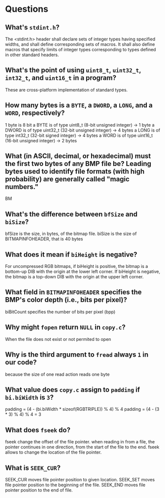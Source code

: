 # Questions

## What's `stdint.h`?

The <stdint.h> header shall declare sets of integer types having specified widths, and shall define corresponding sets of macros. It shall also define macros that specify limits of integer types corresponding to types defined in other standard headers.

## What's the point of using `uint8_t`, `uint32_t`, `int32_t`, and `uint16_t` in a program?

These are cross-platform implementation of standard types.

## How many bytes is a `BYTE`, a `DWORD`, a `LONG`, and a `WORD`, respectively?

1 byte is 8 bit
a BYTE is of type uint8_t (8-bit unsigned integer) -> 1 byte
a DWORD is of type uint32_t (32-bit unsigned integer) -> 4 bytes
a LONG is of type int32_t (32-bit signed integer) -> 4 bytes
a WORD is of type uint16_t (16-bit unsigned integer) -> 2 bytes

## What (in ASCII, decimal, or hexadecimal) must the first two bytes of any BMP file be? Leading bytes used to identify file formats (with high probability) are generally called "magic numbers."

BM

## What's the difference between `bfSize` and `biSize`?

bfSize is the size, in bytes, of the bitmap file.
biSize is the size of BITMAPINFOHEADER, that is 40 bytes

## What does it mean if `biHeight` is negative?

For uncompressed RGB bitmaps, if biHeight is positive, the bitmap is a bottom-up DIB with the origin at the lower left corner. If biHeight is negative, the bitmap is a top-down DIB with the origin at the upper left corner.

## What field in `BITMAPINFOHEADER` specifies the BMP's color depth (i.e., bits per pixel)?

biBitCount specifies the number of bits per pixel (bpp)

## Why might `fopen` return `NULL` in `copy.c`?

When the file does not exist or not permited to open

## Why is the third argument to `fread` always `1` in our code?

because the size of one read action reads one byte

## What value does `copy.c` assign to `padding` if `bi.biWidth` is `3`?

padding = (4 - (bi.biWidth * sizeof(RGBTRIPLE)) % 4) % 4
padding = (4 - (3 * 3) % 4) % 4 = 3

## What does `fseek` do?

fseek change the offset of the file pointer.
when reading in from a file, the pointer continues in one direction, from the start of the file to the end. fseek allows to change the location of the file pointer.

## What is `SEEK_CUR`?

SEEK_CUR moves file pointer position to given location.
SEEK_SET moves file pointer position to the beginning of the file.
SEEK_END moves file pointer position to the end of file.
